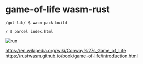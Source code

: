 # game-of-life wasm-rust
`/gol-lib/ $ wasm-pack build`

`/ $ parcel index.html`

![run](.readme/run.gif)

https://en.wikipedia.org/wiki/Conway%27s_Game_of_Life
https://rustwasm.github.io/book/game-of-life/introduction.html